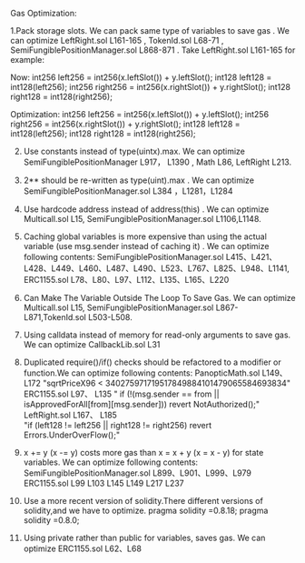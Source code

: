 
Gas  Optimization:

1.Pack  storage  slots. We can pack same type of variables to save gas . We can optimize LeftRight.sol L161-165 , TokenId.sol L68-71 , SemiFungiblePositionManager.sol  L868-871 . Take LeftRight.sol L161-165 for example:

Now:
int256 left256 = int256(x.leftSlot()) + y.leftSlot();
int128 left128 = int128(left256);
int256 right256 = int256(x.rightSlot()) + y.rightSlot();
int128 right128 = int128(right256);

Optimization:
int256 left256 = int256(x.leftSlot()) + y.leftSlot();
int256 right256 = int256(x.rightSlot()) + y.rightSlot();
int128 left128 = int128(left256);
int128 right128 = int128(right256);

2. Use constants instead of type(uintx).max. We can optimize SemiFungiblePositionManager L917， L1390 , Math L86, LeftRight L213.

3. 2**<n> should be re-written as type(uint<n>).max . 
We can optimize SemiFungiblePositionManager.sol  L384 ，L1281，L1284

4. Use hardcode address instead of address(this) . We can optimize Multicall.sol L15,
SemiFungiblePositionManager.sol L1106,L1148.

5. Caching global variables is more expensive than using the actual variable (use msg.sender instead of caching it) . 
We can optimize following contents:  SemiFungiblePositionManager.sol  L415、L421、L428、L449、L460、L487、L490、L523、L767、L825、L948、L1141, ERC1155.sol  L78、L80、L97、L112、L135、L165、L220

6. Can Make The Variable Outside The Loop To Save Gas. We can optimize Multicall.sol L15, SemiFungiblePositionManager.sol  L867-L871,TokenId.sol  L503-L508.

7. Using calldata instead of memory for read-only arguments to save gas. We can optimize
CallbackLib.sol  L31

8. Duplicated require()/if() checks should be refactored to a modifier or function.We can optimize following contents:
PanopticMath.sol L149、 L172 
 "sqrtPriceX96 < 340275971719517849884101479065584693834"
ERC1155.sol L97、 L135
 " if (!(msg.sender == from || isApprovedForAll[from][msg.sender])) revert NotAuthorized();"
LeftRight.sol L167、 L185  
"if (left128 != left256 || right128 != right256) revert Errors.UnderOverFlow();" 

9. x += y (x -= y) costs more gas than x = x + y (x = x - y) for state variables. We can optimize following contents:
SemiFungiblePositionManager.sol L899、L901、L999、L979
ERC1155.sol  L99 L103 L145 L149 L217 L237

10. Use a more recent version of solidity.There different versions of solidity,and we have to optimize. pragma solidity =0.8.18;   pragma solidity =0.8.0;

11. Using private rather than public for variables, saves gas. We can optimize ERC1155.sol L62、L68





